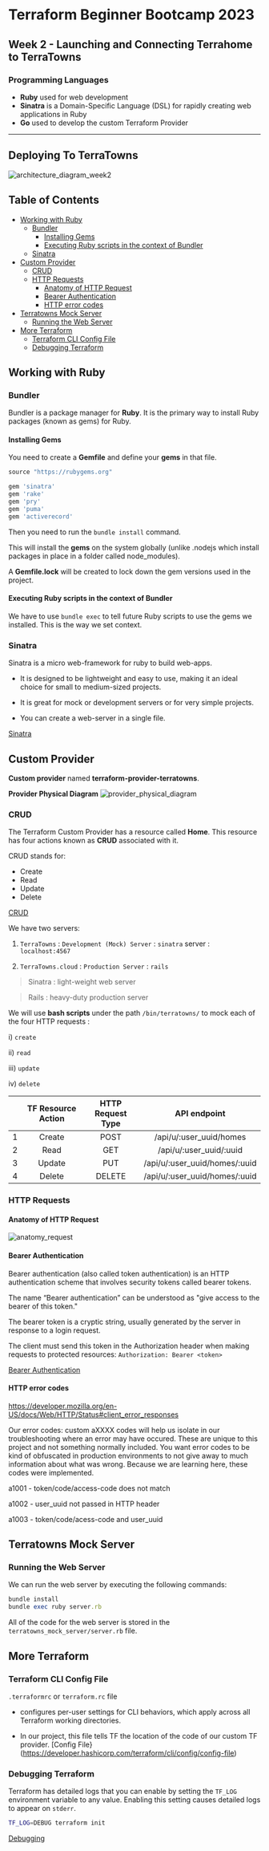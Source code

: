 # Terraform Beginner Bootcamp 2023
## Week 2 - Launching and Connecting Terrahome to TerraTowns

### Programming Languages
- **Ruby** used for web development
- **Sinatra** is a Domain-Specific Language (DSL) for rapidly creating web applications in Ruby
- **Go** used to develop the custom Terraform Provider
___

## Deploying To TerraTowns

![architecture_diagram_week2](https://github.com/FOdeks/terraform-beginner-bootcamp-2023/assets/99102643/f4d09ca2-d091-41f6-92ae-0c4d0f1569c1)

## Table of Contents

- [Working with Ruby](#working-with-ruby)
  - [Bundler](#bundler)
    - [Installing Gems](#installing-gems)
    - [Executing Ruby scripts in the context of Bundler](#executing-ruby-scripts-in-the-context-of-bundler)
  - [Sinatra](#sinatra)
- [Custom Provider](#custom-provider)
  - [CRUD](#crud)
  - [HTTP Requests](#http-requests)
    - [Anatomy of HTTP Request](#anatomy-of-http-request)
    - [Bearer Authentication](#bearer-authentication)
    - [HTTP error codes](#http-error-codes)
- [Terratowns Mock Server](#terratowns-mock-server)
  - [Running the Web Server](#running-the-web-server)
- [More Terraform](#more-terraform)
  - [Terraform CLI Config File](#terraform-cli-config-file)
  - [Debugging Terraform](#debugging-terraform)


## Working with Ruby

### Bundler

Bundler is a package manager for **Ruby**. It is the primary way to install Ruby packages (known as gems) for Ruby.

#### Installing Gems

You need to create a **Gemfile** and define your **gems** in that file.

```rb
source "https://rubygems.org"

gem 'sinatra'
gem 'rake'
gem 'pry'
gem 'puma'
gem 'activerecord'
```

Then you need to run the `bundle install` command.

This will install the **gems** on the system globally (unlike .nodejs which install packages in place in a folder called node_modules).

A **Gemfile.lock** will be created to lock down the gem versions used in the project.

#### Executing Ruby scripts in the context of Bundler

We have to use `bundle exec` to tell future Ruby scripts to use the gems we installed. This is the way we set context.

### Sinatra

Sinatra is a micro web-framework for ruby to build web-apps.

- It is designed to be lightweight and easy to use, making it an ideal choice for small to medium-sized projects.

- It is great for mock or development servers or for very simple projects.

- You can create a web-server in a single file. 

[Sinatra](https://sinatrarb.com/)

## Custom Provider
**Custom provider** named **terraform-provider-terratowns**. 

**Provider Physical Diagram**
![provider_physical_diagram](https://github.com/FOdeks/terraform-beginner-bootcamp-2023/assets/99102643/7fd68fef-97f0-43ad-8ad0-dbb60d21e663)

### CRUD

The Terraform Custom Provider has a resource called **Home**. This resource has four actions known as **CRUD** associated with it.

CRUD stands for:
- Create
- Read
- Update
- Delete

[CRUD](https://en.wikipedia.org/wiki/Create,_read,_update_and_delete)

We have two servers:

1.  `TerraTowns` : `Development (Mock) Server` : `sinatra` server :  `localhost:4567`

2.  `TerraTowns.cloud` : `Production Server` : `rails`

> Sinatra : light-weight web server

> Rails : heavy-duty production server

We will use **bash scripts** under the path `/bin/terratowns/` to mock each of the four HTTP requests : 

i)   `create` 

ii)  `read`

iii) `update`

iv)  `delete`

|   	| TF Resource Action 	| HTTP Request Type 	|          API endpoint         	|
|---	|:------------------:	|:-----------------:	|:-----------------------------:	|
| 1 	| Create             	| POST              	| /api/u/:user_uuid/homes       	|
| 2 	| Read               	| GET               	| /api/u/:user_uuid/:uuid       	|
| 3 	| Update             	| PUT               	| /api/u/:user_uuid/homes/:uuid 	|
| 4 	| Delete             	| DELETE            	| /api/u/:user_uuid/homes/:uuid 	|



### HTTP Requests

#### Anatomy of HTTP Request
![anatomy_request](https://github.com/FOdeks/terraform-beginner-bootcamp-2023/assets/99102643/dc0435fb-982a-449c-a28c-d53b4b21d04a)

#### Bearer Authentication

Bearer authentication (also called token authentication) is an HTTP authentication scheme that involves security tokens called bearer tokens. 

The name “Bearer authentication” can be understood as "give access to the bearer of this token."

The bearer token is a cryptic string, usually generated by the server in response to a login request. 

The client must send this token in the Authorization header when making requests to protected resources: `Authorization: Bearer <token>`

[Bearer Authentication](https://swagger.io/docs/specification/authentication/bearer-authentication/)



#### HTTP error codes
https://developer.mozilla.org/en-US/docs/Web/HTTP/Status#client_error_responses

Our error codes:
custom aXXXX codes will help us isolate in our troubleshooting where an error may have occured. These are unique to this project and not something normally included. You want error codes to be kind of obfuscated in production environments to not give away to much information about what was wrong. Because we are learning here, these codes were implemented.

a1001 - token/code/access-code does not match

a1002 - user_uuid not passed in HTTP header

a1003 - token/code/acess-code and user_uuid

## Terratowns Mock Server

### Running the Web Server

We can run the web server by executing the following commands:

```rb
bundle install
bundle exec ruby server.rb
```

All of the code for the web server is stored in the `terratowns_mock_server/server.rb` file.

## More Terraform

### Terraform CLI Config File
`.terraformrc` or `terraform.rc` file
- configures per-user settings for CLI behaviors, which apply across all Terraform working directories.

- In our project, this file tells TF the location of the code of our custom TF provider. 
[Config File}(https://developer.hashicorp.com/terraform/cli/config/config-file)

### Debugging Terraform
Terraform has detailed logs that you can enable by setting the `TF_LOG` environment variable to any value. Enabling this setting causes detailed logs to appear on `stderr`.

```bash
TF_LOG=DEBUG terraform init
```
[Debugging](https://developer.hashicorp.com/terraform/internals/debugging)

